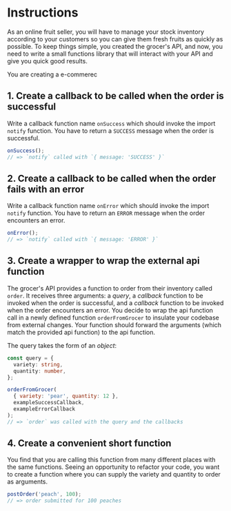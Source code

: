 # Instructions

As an online fruit seller, you will have to manage your stock inventory according to your customers so you can give them fresh fruits as quickly as possible. To keep things simple, you created the grocer's API, and now, you need to write a small functions library that will interact with your API and give you quick good results.

You are creating a e-commerec

## 1. Create a callback to be called when the order is successful

Write a callback function name `onSuccess` which should invoke the import `notify` function.
You have to return a `SUCCESS` message when the order is successful.

```javascript
onSuccess();
// => `notify` called with `{ message: 'SUCCESS' }`
```

## 2. Create a callback to be called when the order fails with an error

Write a callback function name `onError` which should invoke the import `notify` function. 
You have to return an `ERROR` message when the order encounters an error.

```javascript
onError();
// => `notify` called with `{ message: 'ERROR' }`
```

## 3. Create a wrapper to wrap the external api function

The grocer's API provides a function to order from their inventory called `order`. It receives three arguments: a _query_, a _callback_ function to be invoked when the order is successful, and a _callback_ function to be invoked when the order encounters an error. You decide to wrap the api function call in a newly defined function `orderFromGrocer` to insulate your codebase from external changes. Your function should forward the arguments (which match the provided api function) to the api function.

The query takes the form of an _object_:

```typescript
const query = {
  variety: string,
  quantity: number,
};
```

```javascript
orderFromGrocer(
  { variety: 'pear', quantity: 12 },
  exampleSuccessCallback,
  exampleErrorCallback
);
// => `order` was called with the query and the callbacks
```

## 4. Create a convenient short function

You find that you are calling this function from many different places with the same functions. Seeing an opportunity to refactor your code, you want to create a function where you can supply the variety and quantity to order as arguments.

```javascript
postOrder('peach', 100);
// => order submitted for 100 peaches
```
